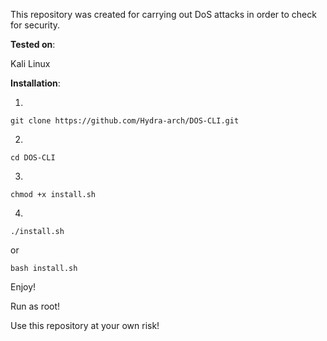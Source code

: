 This repository was created for carrying out DoS attacks in order to check for security.

**Tested on**:

Kali Linux 

**Installation**:

1.
```
git clone https://github.com/Hydra-arch/DOS-CLI.git
```

2.
```
cd DOS-CLI
```

3.
```
chmod +x install.sh
```

4.
```
./install.sh
```
or 
```
bash install.sh
```

Enjoy!

Run as root!

Use this repository at your own risk!
